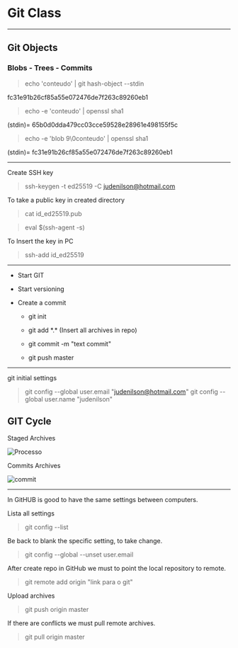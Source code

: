 # Git Class

---

## Git Objects

### Blobs - Trees - Commits

> echo 'conteudo' | git hash-object --stdin

fc31e91b26cf85a55e072476de7f263c89260eb1

> echo -e 'conteudo' | openssl sha1

(stdin)=  65b0d0dda479cc03cce59528e28961e498155f5c

> echo -e 'blob 9\0conteudo' | openssl sha1

(stdin)= fc31e91b26cf85a55e072476de7f263c89260eb1

---

Create SSH key

> ssh-keygen -t ed25519 -C judenilson@hotmail.com

To take a public key in created directory

> cat id_ed25519.pub

> eval $(ssh-agent -s)

To Insert the key in PC

> ssh-add id_ed25519

---

- Start GIT

- Start versioning 

- Create a commit 
  
  - git init
  
  - git add \*.* (Insert all archives in repo)
  
  - git commit -m "text commit"
  
  - git push master

---

git initial settings

> git config --global user.email "judenilson@hotmail.com"
> git config --global user.name "judenilson"

## GIT Cycle

Staged Archives

![Processo](https://github.com/Judenilson/dio-github-first-repository-challenge/blob/main/img/staged.png)

Commits Archives

![commit](https://github.com/Judenilson/dio-github-first-repository-challenge/blob/main/img/commits.png)

---

In GitHUB is good to have the same settings between computers.

Lista all settings

> git config --list

Be back to blank the specific setting, to take change.

> git config --global --unset user.email 

After create repo in GitHub we must to point the local repository to remote.

>  git remote add origin "link para o git"

Upload archives

> git push origin master

If there are conflicts we must pull remote archives.

> git pull origin master
